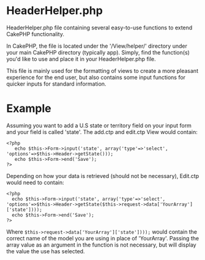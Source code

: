 HeaderHelper.php
=============

HeaderHelper.php file containing several easy-to-use functions to extend CakePHP functionality.

In CakePHP, the file is located under the '/View/helper/' directory under your main CakePHP directory (typically app).  Simply, find the function(s) you'd like to use and place it in your HeaderHelper.php file.

This file is mainly used for the formatting of views to create a more pleasant experience for the end user, but also contains some input functions for quicker inputs for standard information.

Example
=============

Assuming you want to add a U.S state or territory field on your input form and your field is called 'state'.  The add.ctp and edit.ctp View would contain:

```
<?php
   echo $this->Form->input('state', array('type'=>'select', 'options'=>$this->Header->getState()));
   echo $this->Form->end('Save');
?>
```

Depending on how your data is retrieved (should not be necessary), Edit.ctp would need to contain:
```
<?php
  echo $this->Form->input('state', array('type'=>'select', 'options'=>$this->Header->getState($this->request->data['YourArray']['state'])));
  echo $this->Form->end('Save');
?>
```

Where `$this->request->data['YourArray']['state'])));` would contain the correct name of the model you are using in place of 'YourArray'.  Passing the array value as an argument in the function is not necessary, but will display the value the use has selected.
